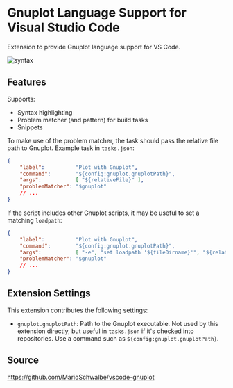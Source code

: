 Gnuplot Language Support for Visual Studio Code
===============================================

Extension to provide Gnuplot language support for VS Code.

![syntax](https://github.com/MarioSchwalbe/vscode-gnuplot/raw/master/images/Syntax.png)

Features
--------

Supports:

- Syntax highlighting
- Problem matcher (and pattern) for build tasks
- Snippets

To make use of the problem matcher, the task should pass the relative file path to Gnuplot.
Example task in `tasks.json`:

```json
{
    "label":          "Plot with Gnuplot",
    "command":        "${config:gnuplot.gnuplotPath}",
    "args":           [ "${relativeFile}" ],
    "problemMatcher": "$gnuplot"
    // ...
}
```

If the script includes other Gnuplot scripts, it may be useful to set a matching `loadpath`:

```json
{
    "label":          "Plot with Gnuplot",
    "command":        "${config:gnuplot.gnuplotPath}",
    "args":           [ "-e", "set loadpath '${fileDirname}'", "${relativeFile}" ],
    "problemMatcher": "$gnuplot"
    // ...
}
```

Extension Settings
------------------

This extension contributes the following settings:

+ `gnuplot.gnuplotPath`: Path to the Gnuplot executable. Not used by this extension directly, but
  useful in `tasks.json` if it's checked into repositories. Use a command such as
  `${config:gnuplot.gnuplotPath}`.

Source
------

<https://github.com/MarioSchwalbe/vscode-gnuplot>
